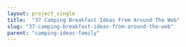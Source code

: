 ```yaml
---
layout: project_single
title:  "37 Camping Breakfast Ideas From Around The Web"
slug: "37-camping-breakfast-ideas-from-around-the-web"
parent: "camping-ideas-family"
---
```

 